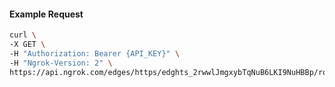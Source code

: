<!-- Code generated for API Clients. DO NOT EDIT. -->

#### Example Request

```bash
curl \
-X GET \
-H "Authorization: Bearer {API_KEY}" \
-H "Ngrok-Version: 2" \
https://api.ngrok.com/edges/https/edghts_2rwwlJmgxybTqNuB6LKI9NuHBBp/routes/edghtsrt_2rwwlL7cQfbfKy51N0tTkc35Dut/oauth
```
